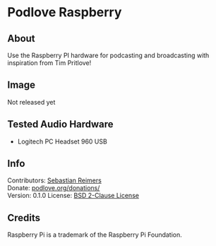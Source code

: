 # Podlove Raspberry

## About

Use the Raspberry PI hardware for podcasting and broadcasting with inspiration from Tim Pritlove!


## Image 

Not released yet


## Tested Audio Hardware

* Logitech PC Headset 960 USB


## Info

Contributors: [Sebastian Reimers](https://github.com/sreimers/)  
Donate: [podlove.org/donations/](http://podlove.org/donations/)  
Version: 0.1.0 
License: [BSD 2-Clause License](http://opensource.org/licenses/BSD-2-Clause)


## Credits

Raspberry Pi is a trademark of the Raspberry Pi Foundation.
